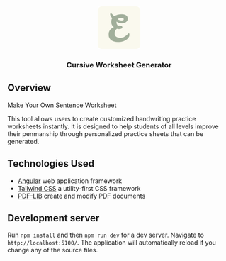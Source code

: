 <p align="center">
  <a href="https://github.com/ewacuna/handwriting-generator/">
    <img src="public/images/logo.png" alt="App Logo" width="96" height="96">
  </a>
</p>

<h3 align="center">Cursive Worksheet Generator</h3>

## Overview

Make Your Own Sentence Worksheet

This tool allows users to create customized handwriting practice worksheets instantly. It is designed to help students of all levels improve their penmanship through personalized practice sheets that can be generated.

## Technologies Used

- [Angular](https://angular.dev/) web application framework
- [Tailwind CSS](https://tailwindcss.com/) a utility-first CSS framework
- [PDF-LIB](https://pdf-lib.js.org/) create and modify PDF documents

## Development server

Run `npm install` and then `npm run dev` for a dev server. Navigate to `http://localhost:5100/`. The application will automatically reload if you change any of the source files.
